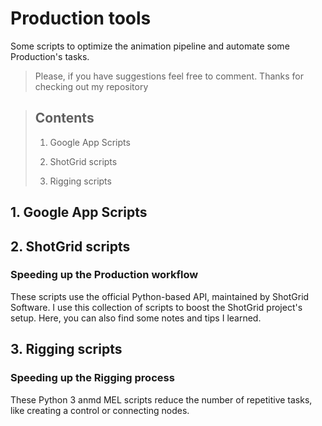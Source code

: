 # Production tools
Some scripts to optimize the animation pipeline and automate some Production's tasks.
> Please, if you have suggestions feel free to comment. Thanks for checking out my repository

> ## Contents
> 1. Google App Scripts
> 
> 2. ShotGrid scripts
> 
> 3. Rigging scripts 

## 1. Google App Scripts


## 2. ShotGrid scripts 
### Speeding up the Production workflow
These scripts use the official Python-based API, maintained by ShotGrid Software. I use this collection of scripts to boost the ShotGrid project's setup. Here, you can also find some notes and tips I learned. 

## 3. Rigging scripts 
### Speeding up the Rigging process
These Python 3 anmd MEL scripts reduce the number of repetitive tasks, like creating a control or connecting nodes. 
